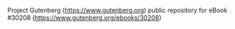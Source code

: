 Project Gutenberg (https://www.gutenberg.org) public repository for eBook #30208 (https://www.gutenberg.org/ebooks/30208)
